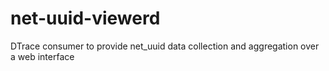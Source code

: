 # net-uuid-viewerd
DTrace consumer to provide net_uuid data collection and aggregation over a web interface
